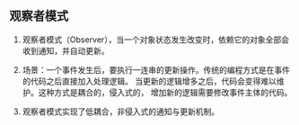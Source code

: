 ## 观察者模式

1. 观察者模式（Observer），当一个对象状态发生改变时，依赖它的对象全部会收到通知，并自动更新。

2. 场景：一个事件发生后，要执行一连串的更新操作。传统的编程方式是在事件的代码之后直接加入处理逻辑。
当更新的逻辑增多之后，代码会变得难以维护。这种方式是耦合的，侵入式的，
增加新的逻辑需要修改事件主体的代码。

3. 观察者模式实现了低耦合，非侵入式的通知与更新机制。